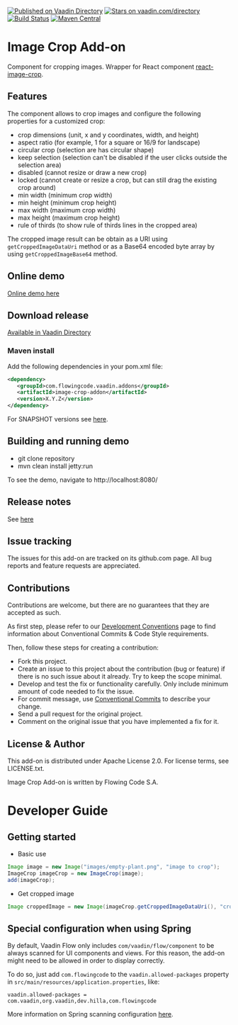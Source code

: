 [![Published on Vaadin Directory](https://img.shields.io/badge/Vaadin%20Directory-published-00b4f0.svg)](https://vaadin.com/directory/component/image-crop-add-on)
[![Stars on vaadin.com/directory](https://img.shields.io/vaadin-directory/star/image-crop-add-on.svg)](https://vaadin.com/directory/component/image-crop-add-on)
[![Build Status](https://jenkins.flowingcode.com/job/ImageCrop-addon/badge/icon)](https://jenkins.flowingcode.com/job/ImageCrop-addon)
[![Maven Central](https://img.shields.io/maven-central/v/com.flowingcode.vaadin.addons/image-crop-addon)](https://mvnrepository.com/artifact/com.flowingcode.vaadin.addons/image-crop-addon)

# Image Crop Add-on

Component for cropping images. Wrapper for React component [react-image-crop](https://www.npmjs.com/package/react-image-crop).

## Features

The component allows to crop images and configure the following properties for a customized crop:
* crop dimensions (unit, x and y coordinates, width, and height) 
* aspect ratio (for example, 1 for a square or 16/9 for landscape)
* circular crop (selection are has circular shape)
* keep selection (selection can't be disabled if the user clicks outside the selection area)
* disabled (cannot resize or draw a new crop)
* locked (cannot create or resize a crop, but can still drag the existing crop around)
* min width (minimum crop width)
* min height (minimum crop height)
* max width (maximum crop width)
* max height (maximum crop height)
* rule of thirds (to show rule of thirds lines in the cropped area)

The cropped image result can be obtain as a URI using `getCroppedImageDataUri` method
or as a Base64 encoded byte array by using `getCroppedImageBase64` method.

## Online demo

[Online demo here](http://addonsv24.flowingcode.com/image-crop)

## Download release

[Available in Vaadin Directory](https://vaadin.com/directory/component/image-crop-add-on)

### Maven install

Add the following dependencies in your pom.xml file:

```xml
<dependency>
   <groupId>com.flowingcode.vaadin.addons</groupId>
   <artifactId>image-crop-addon</artifactId>
   <version>X.Y.Z</version>
</dependency>
```

For SNAPSHOT versions see [here](https://maven.flowingcode.com/snapshots/).

## Building and running demo

- git clone repository
- mvn clean install jetty:run

To see the demo, navigate to http://localhost:8080/

## Release notes

See [here](https://github.com/FlowingCode/ImageCrop/releases)

## Issue tracking

The issues for this add-on are tracked on its github.com page. All bug reports and feature requests are appreciated. 

## Contributions

Contributions are welcome, but there are no guarantees that they are accepted as such. 

As first step, please refer to our [Development Conventions](https://github.com/FlowingCode/DevelopmentConventions) page to find information about Conventional Commits & Code Style requirements.

Then, follow these steps for creating a contribution:

- Fork this project.
- Create an issue to this project about the contribution (bug or feature) if there is no such issue about it already. Try to keep the scope minimal.
- Develop and test the fix or functionality carefully. Only include minimum amount of code needed to fix the issue.
- For commit message, use [Conventional Commits](https://github.com/FlowingCode/DevelopmentConventions/blob/main/conventional-commits.md) to describe your change.
- Send a pull request for the original project.
- Comment on the original issue that you have implemented a fix for it.

## License & Author

This add-on is distributed under Apache License 2.0. For license terms, see LICENSE.txt.

Image Crop Add-on is written by Flowing Code S.A.

# Developer Guide

## Getting started

* Basic use

```java
Image image = new Image("images/empty-plant.png", "image to crop");  
ImageCrop imageCrop = new ImageCrop(image);
add(imageCrop);
```

* Get cropped image 

```java
Image croppedImage = new Image(imageCrop.getCroppedImageDataUri(), "cropped image")
```

## Special configuration when using Spring

By default, Vaadin Flow only includes ```com/vaadin/flow/component``` to be always scanned for UI components and views. For this reason, the add-on might need to be allowed in order to display correctly. 

To do so, just add ```com.flowingcode``` to the ```vaadin.allowed-packages``` property in ```src/main/resources/application.properties```, like:

```vaadin.allowed-packages = com.vaadin,org.vaadin,dev.hilla,com.flowingcode```
 
More information on Spring scanning configuration [here](https://vaadin.com/docs/latest/integrations/spring/configuration/#configure-the-scanning-of-packages).
